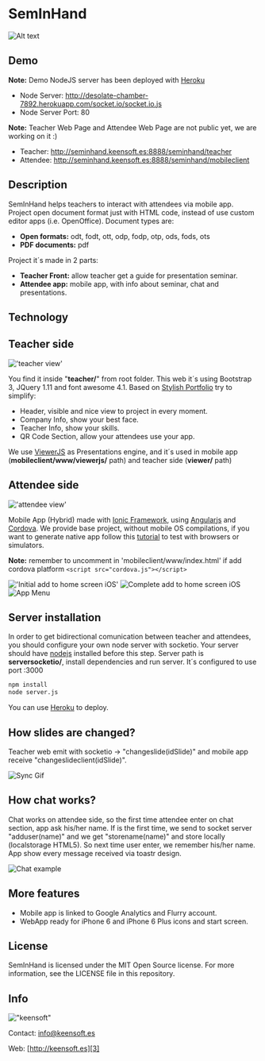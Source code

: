 SemInHand
=========

![Alt text][4]

Demo
----
**Note:** Demo NodeJS server has been deployed with [Heroku]
* Node Server: http://desolate-chamber-7892.herokuapp.com/socket.io/socket.io.js
* Node Server Port: 80

**Note:** Teacher Web Page and Attendee Web Page are not public yet, we are working on it :)

* Teacher: http://seminhand.keensoft.es:8888/seminhand/teacher
* Attendee: http://seminhand.keensoft.es:8888/seminhand/mobileclient


Description
----

SemInHand helps teachers to interact with attendees via mobile app. Project open document format just with HTML code, instead of use custom editor apps (i.e. OpenOffice). Document types are:


  - **Open formats:** odt, fodt, ott, odp, fodp, otp, ods, fods, ots
  - **PDF documents:** pdf

Project it´s made in 2 parts:

  - **Teacher Front:** allow teacher get a guide for presentation seminar.
  - **Attendee app:** mobile app, with info about seminar, chat and presentations.
  
  
Technology
----
Teacher side
-----------
!['teacher view'][teachergif]

You find it inside "**teacher/**" from root folder. This web it´s using Bootstrap 3, JQuery 1.11 and font awesome 4.1. Based on [Stylish Portfolio] try to simplify:

* Header, visible and nice view to project in every moment.
* Company Info, show your best face.
* Teacher Info, show your skills.
* QR Code Section, allow your attendees use your app.

We use [ViewerJS] as Presentations engine, and it´s used in mobile app (**mobileclient/www/viewerjs/** path) and teacher side (**viewer/** path)
 
Attendee side
-----------
!['attendee view'][mobileStart]

Mobile App (Hybrid) made with [Ionic Framework], using [Angularjs] and [Cordova]. We provide base project, without mobile OS compilations, if you want to generate native app follow this [tutorial] to test with browsers or simulators.

**Note:** remember to uncomment in 'mobileclient/www/index.html' if add cordova platform
```<script src="cordova.js"></script>```


!['Initial add to home screen iOS'][image2]
![Complete add to home screen iOS][image1]
![App Menu][image3]


Server installation
--------------
In order to get bidirectional comunication between teacher and attendees, you should configure your own node server with socketio. Your server should have [nodejs] installed before this step. Server path is **serversocketio/**, install dependencies and run server. It´s configured to use port :3000

```sh
npm install
node server.js
```
You can use [Heroku] to deploy.

How slides are changed?
----
Teacher web emit with socketio -> "changeslide(idSlide)" and mobile app receive "changeslideclient(idSlide)".

![Sync Gif][syncMobileTeacher]

How chat works?
----

Chat works on attendee side, so the first time attendee enter on chat section, app ask his/her name. If is the first time, we send to socket server "adduser(name)" and we get "storename(name)" and store locally (localstorage HTML5). So next time user enter, we remember his/her name. App show every message received via toastr design.

![Chat example][chatExample]

More features
----
* Mobile app is linked to Google Analytics and Flurry account.
* WebApp ready for iPhone 6 and iPhone 6 Plus icons and start screen.

License
----

SemInHand is licensed under the MIT Open Source license. For more information, see the LICENSE file in this repository.

Info
--------------
!["keensoft"][1]

Contact: [info@keensoft.es][2]

Web: [http://keensoft.es][3]


[1]: http://www.keensoft.es/wp-content/uploads/2013/04/keensoft-logo1.png

[2]: info@keensoft.es
[3]: http://keensoft.es
[4]: http://www.keensoft.es/wp-content/uploads/2014/09/sih1.png
[nodejs]:http://nodejs.org/
[ViewerJS]:http://viewerjs.org/
[Stylish Portfolio]:http://startbootstrap.com/template-overviews/stylish-portfolio/
[Angularjs]:https://angularjs.org/ 
[Ionic Framework]:http://ionicframework.com/
[Cordova]:http://cordova.apache.org/
[tutorial]:http://ionicframework.com/docs/guide/testing.html
[image1]:http://www.keensoft.es/wp-content/uploads/2014/09/seminhandWebApp1.png
[image2]:http://www.keensoft.es/wp-content/uploads/2014/09/seminhandWebAppHome1.png
[image3]:http://www.keensoft.es/wp-content/uploads/2014/09/seminhandMenu1.png
[Heroku]:http://www.heroku.com
[teachergif]:http://www.keensoft.es/wp-content/uploads/2014/09/teacher.gif
[syncMobileTeacher]:http://www.keensoft.es/wp-content/uploads/2014/09/syncTeacherMobile.gif
[mobileStart]:http://www.keensoft.es/wp-content/uploads/2014/09/mobile1step.gif
[chatExample]:http://www.keensoft.es/wp-content/uploads/2014/09/chatExample.gif
